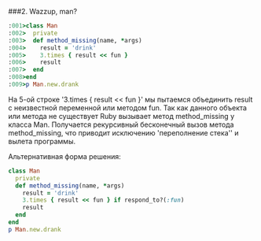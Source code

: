 ###2. Wazzup, man?
```ruby
:001>class Man
:002>  private
:003>  def method_missing(name, *args)
:004>    result = 'drink'
:005>    3.times { result << fun }
:006>    result
:007>  end
:008>end
:009>p Man.new.drank
```
На 5-ой строке '3.times { result << fun }' мы пытаемся объединить result с неизвестной переменной или методом fun. Так как данного объекта или метода не существует Ruby вызывает метод method_missing у класса Man. Получается рекурсивный бесконечный вызов метода method_missing, что приводит исключению 'переполнение стека'' и вылета программы.

Альтернативная форма решения:
```ruby
class Man
  private
  def method_missing(name, *args)
    result = 'drink'
    3.times { result << fun } if respond_to?(:fun)
    result
  end
end
p Man.new.drank
```
